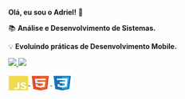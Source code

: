 **Olá, eu sou o Adriel!** 👋

📚 **Análise e Desenvolvimento de Sistemas.**

💡 **Evoluindo práticas de Desenvolvimento Mobile.**



<div>
  <a href="https://beacons.ai/AdrielCosta420">
  <img height="180em" src="https://github-readme-stats.vercel.app/api?username=AdrielCosta420&show_icons=true&theme=dark&include_all_commits=true&count_private=true"/>
  <img height="180em" src="https://github-readme-stats.vercel.app/api/top-langs/?username=AdrielCosta420&layout=compact&langs_count=16&theme=dark"/>
</div>
  
  <div style="display: inline_block"><br>
  <img align="center" alt="Rafa-Js" height="30" width="40" src="https://raw.githubusercontent.com/devicons/devicon/master/icons/javascript/javascript-plain.svg">
  <img align="center" alt="Rafa-HTML" height="30" width="40" src="https://raw.githubusercontent.com/devicons/devicon/master/icons/html5/html5-original.svg">
  <img align="center" alt="Rafa-CSS" height="30" width="40" src="https://raw.githubusercontent.com/devicons/devicon/master/icons/css3/css3-original.svg">  
          
</div>
